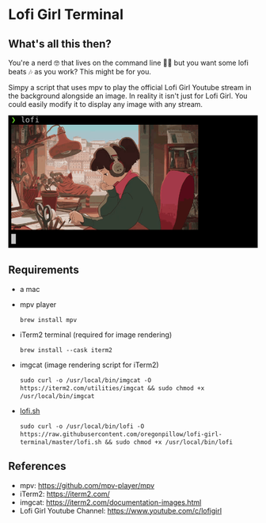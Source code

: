 # Lofi Girl Terminal

## What's all this then?
You're a nerd 🤓 that lives on the command line 🧑‍💻 but you want some lofi beats 🎶 as you work? This might be for you.

Simpy a script that uses mpv to play the official Lofi Girl Youtube stream in the background alongside an image. In reality it isn't just for Lofi Girl. You could easily modify it to display any image with any stream.


![](./lofi-terminal.png)

## Requirements

- a mac
- mpv player

      brew install mpv
- iTerm2 terminal (required for image rendering)

      brew install --cask iterm2
- imgcat (image rendering script for iTerm2)

      sudo curl -o /usr/local/bin/imgcat -O https://iterm2.com/utilities/imgcat && sudo chmod +x /usr/local/bin/imgcat
- [lofi.sh](./lofi.sh)

      sudo curl -o /usr/local/bin/lofi -O https://raw.githubusercontent.com/oregonpillow/lofi-girl-terminal/master/lofi.sh && sudo chmod +x /usr/local/bin/lofi


## References
- mpv: https://github.com/mpv-player/mpv
- iTerm2: https://iterm2.com/
- imgcat: https://iterm2.com/documentation-images.html
- Lofi Girl Youtube Channel: https://www.youtube.com/c/lofigirl
